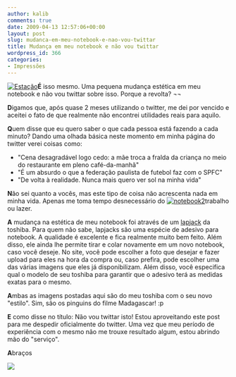 ```yaml
---
author: kalib
comments: true
date: 2009-04-13 12:57:06+00:00
layout: post
slug: mudanca-em-meu-notebook-e-nao-vou-twittar
title: Mudança em meu notebook e não vou twittar
wordpress_id: 366
categories:
- Impressões
---
```


[![Estação](http://marcelocavalcante.net/portal/wp-content/uploads/2009/04/note1-300x225.jpg)](http://marcelocavalcante.net/portal/imgs/posts/note1.jpeg)**É** isso mesmo. Uma pequena mudança estética em meu notebook e não vou twittar sobre isso. Porque a revolta? ¬¬

**D**igamos que, após quase 2 meses utilizando o twitter, me dei por vencido e aceitei o fato de que realmente não encontrei utilidades reais para aquilo.

**Q**uem disse que eu quero saber o que cada pessoa está fazendo a cada minuto? Dando uma olhada básica neste momento em minha página do twitter verei coisas como:

* "Cena desagradável logo cedo: a mãe troca a fralda da criança no meio do restaurante em pleno café-da-manhã"
* "É um absurdo o que a federação paulista de futebol faz com o SPFC"
* "De volta à realidade. Nunca mais quero ver sol na minha vida"

**N**ão sei quanto a vocês, mas este tipo de coisa não acrescenta nada em minha vida. Apenas me toma tempo desnecessário do [![notebook2](http://marcelocavalcante.net/portal/wp-content/uploads/2009/04/note2-300x225.jpg)](http://marcelocavalcante.net/portal/imgs/posts/note2.jpeg)trabalho ou lazer.

**A** mudança na estética de meu notebook foi através de um [lapjack](http://www.lapjacks.com/) da toshiba. Para quem não sabe, lapjacks são uma espécie de adesivo para notebook. A qualidade é excelente e fica realmente muito bem feito. Além disso, ele ainda lhe permite tirar e colar novamente em um novo notebook, caso você deseje. No site, você pode escolher a foto que desejar e fazer upload para eles na hora da compra ou, caso prefira, pode escolher uma das várias imagens que eles já disponibilizam. Além disso, você especifica qual o modelo de seu toshiba para garantir que o adesivo terá as medidas exatas para o mesmo.

**A**mbas as imagens postadas aqui são do meu toshiba com o seu novo "estilo". Sim, são os pinguins do filme Madagascar! :p

**E** como disse no título: Não vou twittar isto! Estou aproveitando este post para me despedir oficialmente do twitter. Uma vez que meu período de experiência com o mesmo não me trouxe resultado algum, estou abrindo mão do "serviço".

**A**braços


![](http://www.marcelocavalcante.net/portal/imgs/userbar.gif)




